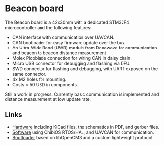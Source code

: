 # Beacon board

The Beacon board is a 42x30mm with a dedicated STM32F4 microcontroller and the following features:

- CAN interface with communication over UAVCAN.
- CAN bootloader for easy firmware update over the bus.
- An Ultra-Wide Band (UWB) module from Decawave for communication and beacon to beacon distance measurement
- Molex Picoblade connection for wiring CAN in daisy chain.
- Micro USB connector for debugging and flashing via DFU.
- SWD connector for flashing and debugging, with UART exposed on the same connector.
- 4x M2 holes for mounting.
- Costs < 50 USD in components.

Still a work in progress.
Currently basic communication is implemented and distance measurement at low update rate.

## Links
- [Hardware](https://github.com/cvra/uwb-beacon-board) including KiCad files, the schematics in PDF, and gerber files.
- [Software](https://github.com/cvra/robot-software/tree/master/uwb-beacon-firmware) using ChibiOS RTOS/HAL, and UAVCAN for communication.
- [Bootloader](https://github.com/cvra/can-bootloader) based on libOpenCM3 and a custom lightweight protocol.
